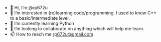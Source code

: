 - 👋 Hi, I’m @rp672u
- 👀 I’m interested in (re)learning code/programming.  I used to know C++ to a basic/intermediate level. 
- 🌱 I’m currently learning Python
- 💞️ I’m looking to collaborate on anything which will help me learn.
- 📫 How to reach me rp672u@gmail.com

<!---
rp672u/rp672u is a ✨ special ✨ repository because its `README.md` (this file) appears on your GitHub profile.
You can click the Preview link to take a look at your changes.
--->
